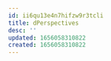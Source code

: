 ```yaml
---
id: ii6qu13e4n7hifzw9r3tcli
title: dPerspectives
desc: ''
updated: 1656058310822
created: 1656058310822
---
```



